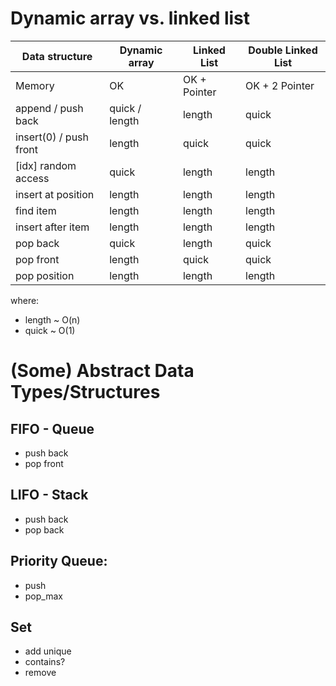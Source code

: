 # Dynamic array vs. linked list

| Data structure         | Dynamic array  | Linked List  | Double Linked List |
| ---------------------- | -------------- | ------------ | ------------------ |
| Memory                 | OK             | OK + Pointer | OK + 2 Pointer     |
| append / push back     | quick / length | length       | quick              |
| insert(0) / push front | length         | quick        | quick              |
| [idx] random access    | quick          | length       | length             |
| insert at position     | length         | length       | length             |
| find item              | length         | length       | length             |
| insert after item      | length         | length       | length             |
| pop back               | quick          | length       | quick              |
| pop front              | length         | quick        | quick              |
| pop position           | length         | length       | length             |

where:
 - length ~ O(n)
 - quick ~ O(1)


# (Some) Abstract Data Types/Structures

## FIFO - Queue
 - push back
 - pop front

## LIFO - Stack
 - push back
 - pop back

## Priority Queue:
 - push
 - pop_max

## Set
 - add unique
 - contains?
 - remove 


